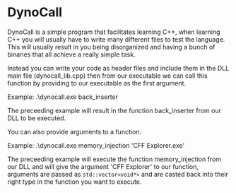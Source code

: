 # DynoCall
DynoCall is a simple program that facilitates learning C++, when learning C++ you will usually have to write many different files to test the language. This will usually result in you being disorganized and having a bunch of binaries that all achieve a really simple task. 

Instead you can write your code as header files and include them in the DLL main file (dynocall_lib.cpp) then from our executable we can call this function by providing to our executable as the first argument.

Example:
.\dynocall.exe back_inserter

The preceeding example will result in the function back_inserter from our DLL to be executed.

You can also provide arguments to a function.

Example:
.\dynocall.exe memory_injection 'CFF Explorer.exe'

The preceeding example will execute the function memory_injection from our DLL and will give the argument 'CFF Explorer' to our function, arguments are passed as `std::vector<void*>` and are casted back into their right type in the function you want to execute.